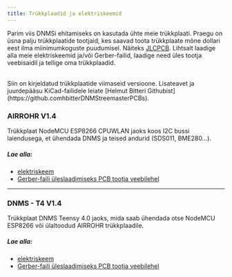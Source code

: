 ```yaml
---
title: Trükkplaadid ja elektriskeemid
---
```


Parim viis DNMSi ehitamiseks on kasutada ühte meie trükkplaati.
Praegu on üsna palju trükkplaatide tootjaid, kes saavad toota trükkplaate mõne dollari eest ilma miinimumkoguste puudumisel. Näiteks [JLCPCB](https://jlcpcb.com/).
Lihtsalt laadige alla meie elektriskeemid ja/või Gerber-failid, laadige need üles tootja veebisaidil ja tellige oma trükkplaadid.

<br>
Siin on kirjeldatud trükkplaatide viimaseid versioone. Lisateavet ja juurdepääsu KiCad-failidele leiate [Helmut Bitteri Githubist](https://github.comhbitterDNMStreemasterPCBs).

### AIRROHR V1.4
Trükkplaat NodeMCU ESP8266 CPUWLAN jaoks koos I2C bussi laiendusega, et ühendada DNMS ja teised andurid (SDS011, BME280...).


##### Lae alla:
* [elektriskeem](..docsdnmsairrohr-PCB-circuit-diagram.pdf)
* [Gerber-faili üleslaadimiseks PCB tootja veebilehel](../docs/dnms/airrohr-PCB-circuit-diagram-gerber.zip)

---

### DNMS - T4 V1.4
Trükkplaat DNMS Teensy 4.0 jaoks, mida saab ühendada otse NodeMCU ESP8266 või ülaltoodud AIRROHR trükkplaadile.


##### Lae alla:
* [elektriskeem](..docsdnmsdnms-müra-mõõtmine-teensy-40-elektriskeem.pdf)
* [Gerber-faili üleslaadimiseks PCB tootja veebilehel](..docsdnmsdnms-noise-measuring-teensy-40-circuit-gerber.zip)

